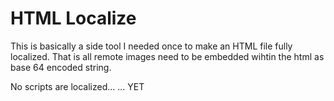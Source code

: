 # HTML Localize
This is basically a side tool I needed once to make an HTML file fully localized. That is all remote images need to be embedded wihtin the html as base 64 encoded string. 

No scripts are localized... ... YET 
